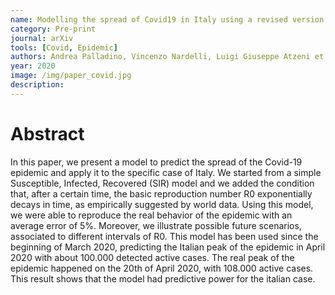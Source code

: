 ```yaml
---
name: Modelling the spread of Covid19 in Italy using a revised version of the SIR model
category: Pre-print
journal: arXiv
tools: [Covid, Epidemic]
authors: Andrea Palladino, Vincenzo Nardelli, Luigi Giuseppe Atzeni et al.
year: 2020
image: /img/paper_covid.jpg
description:      
---
```


# Abstract
In this paper, we present a model to predict the spread of the Covid-19 epidemic and apply it to the specific case of Italy. We started from a simple Susceptible, Infected, Recovered (SIR) model and we added the condition that, after a certain time, the basic reproduction number R0 exponentially decays in time, as empirically suggested by world data. Using this model, we were able to reproduce the real behavior of the epidemic with an average error of 5%. Moreover, we illustrate possible future scenarios, associated to different intervals of R0. This model has been used since the beginning of March 2020, predicting the Italian peak of the epidemic in April 2020 with about 100.000 detected active cases. The real peak of the epidemic happened on the 20th of April 2020, with 108.000 active cases. This result shows that the model had predictive power for the italian case.